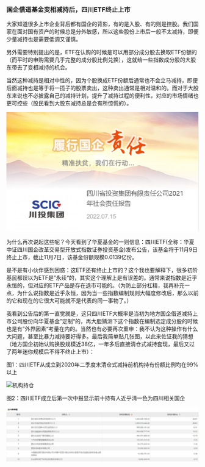 ### 国企借道基金变相减持后，四川ETF终止上市

大家知道很多上市企业背后都有国企的背影，有的是入股、有的则是控股。我们国家在面对国有资产的时候总是分外敏感，所以这些股份上市后一般不太减持，即便少量减持也是需要低调又谨慎。

另外需要特别提出的是，ETF在认购的时候是可以用部分成分股去换取ETF份额的（而平时的申购需要几乎完整的成分股比例兑换），这就给一些指数成分股的大股东带去了变相减持的机会。

当然这种减持是相对中性的，因为个股换成ETF份额后通常也不会立马减持，即便后面减持也是等于将一揽子的股票卖出，这种卖出通常是相对温和的。而对于大股东来说也不必披露自己的减持计划，提升了减持过程的便利性，对应的市场情绪也更可控些（股民看到大股东减持总是会有所惊慌的）。

![川投](../img/hx-sc-1.png)

为什么再次说起这些呢？今天看到了华夏基金的一则信息：四川ETF(全称：华夏中证四川国企改革交易型开放式指数证券投资基金)发布公告，该基金将于11月9日终止上市，截止11月7日，该基金份额规模0.0139亿份。

是不是有小伙伴感到困惑：这ETF还有终止上市的？这个我也要解释下，很多初阶基民都误以为ETF是”永续“的，其实这个理解上是有误差的。通常来说指数是近乎永恒的，但对应的ETF产品是存在退市可能的。（为防止部分杠精，我再补充一点，为什么说指数是近乎永恒，因为当一些指数编制规则大幅度修改后，那么以前的它和现在的它很大可能就不是代表的同一事物了。）

我看到公告后的第一直觉就是，这只四川ETF大概率是当初为地方国企借道减持上市公司股份向华夏基金”定制“的，再大胆猜测下这个指数在编制选定成分股的时候也是有”外界因素“考量在内的。当然也有必要再次重申：我不认为这种操作有什么大问题，甚至比暴力减持要好得多。最后我简单贴几张图，以此来佐证我的猜想（地方国企初始认购换股规模近38亿，一年多后直接清仓式减持套现，最后又过了两年迷你规模后不得不终止上市）：

图1：四川ETF从成立到2020年二季度末清仓式减持前机构持有份额比例均在99%以上

![机构持仓](../img/hx-sc-1.jpg)

图2：四川ETF成立后第一次中报显示前十持有人近乎清一色为四川相关国企

![前十](../img/hx-sc-3.png)
